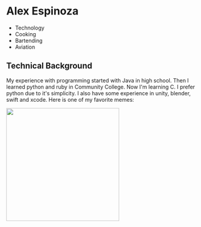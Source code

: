 # Alex Espinoza
  * Technology 
  * Cooking
  * Bartending
  * Aviation
## Technical Background
My experience with programming started with Java in high school. Then I learned python and ruby in Community College. Now I'm learning C. I prefer python due to it's simplicity. I also have some experience in unity, blender, swift and xcode. 
Here is one of my favorite memes:

<img src="http://images7.memedroid.com/images/UPLOADED892/5f9547fe94859.jpeg" width ="300" height ="300">
